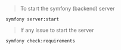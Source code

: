 
> To start the symfony (backend) server

`symfony server:start`

> If any issue to start the server

`symfony check:requirements`
